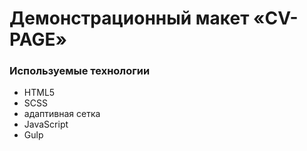 # Демонстрационный макет «CV-PAGE»

### Используемые технологии

- HTML5
- SCSS
- адаптивная сетка
- JavaScript
- Gulp
